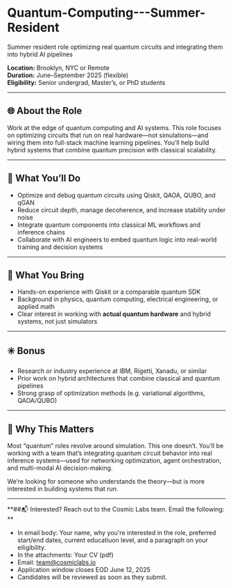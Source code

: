 # Quantum-Computing---Summer-Resident
Summer resident role optimizing real quantum circuits and integrating them into hybrid AI pipelines

**Location:** Brooklyn, NYC or Remote  
**Duration:** June–September 2025 (flexible)  
**Eligibility:** Senior undergrad, Master’s, or PhD students  

---

## 🌐 About the Role  
Work at the edge of quantum computing and AI systems. This role focuses on optimizing circuits that run on real hardware—not simulations—and wiring them into full-stack machine learning pipelines. You’ll help build hybrid systems that combine quantum precision with classical scalability.

---

## 🔬 What You’ll Do  
- Optimize and debug quantum circuits using Qiskit, QAOA, QUBO, and qGAN  
- Reduce circuit depth, manage decoherence, and increase stability under noise  
- Integrate quantum components into classical ML workflows and inference chains  
- Collaborate with AI engineers to embed quantum logic into real-world training and decision systems  

---

## 🧠 What You Bring  
- Hands-on experience with Qiskit or a comparable quantum SDK  
- Background in physics, quantum computing, electrical engineering, or applied math  
- Clear interest in working with **actual quantum hardware** and hybrid systems, not just simulators  

---

## ✳️ Bonus  
- Research or industry experience at IBM, Rigetti, Xanadu, or similar  
- Prior work on hybrid architectures that combine classical and quantum pipelines  
- Strong grasp of optimization methods (e.g. variational algorithms, QAOA/QUBO)  

---

## 🧭 Why This Matters  
Most “quantum” roles revolve around simulation. This one doesn’t. You’ll be working with a team that’s integrating quantum circuit behavior into real inference systems—used for networking optimization, agent orchestration, and multi-modal AI decision-making.

We’re looking for someone who understands the theory—but is more interested in building systems that *run*.

---

**##📬 Interested? Reach out to the Cosmic Labs team. Email the following: **
- In email body: Your name, why you're interested in the role, preferred start/end dates, current educatiuon level, and a paragraph on your eiligibility.
- In the attachments: Your CV (pdf)
- Email: [team@cosmiclabs.io](mailto:team@cosmiclabs.io)
- Application window closes EOD June 12, 2025
- Candidates will be reviewed as soon as they submit.

